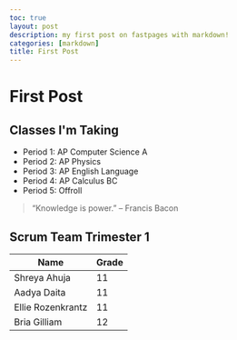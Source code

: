 ```yaml
---
toc: true
layout: post
description: my first post on fastpages with markdown!
categories: [markdown]
title: First Post
---
```

# First Post

## Classes I'm Taking
- Period 1: AP Computer Science A
- Period 2: AP Physics
- Period 3: AP English Language
- Period 4: AP Calculus BC
- Period 5: Offroll

> “Knowledge is power.” – Francis Bacon

## Scrum Team Trimester 1
| Name | Grade |
|-|-|
| Shreya Ahuja | 11 |
| Aadya Daita | 11 |
| Ellie Rozenkrantz | 11 |
| Bria Gilliam | 12 |